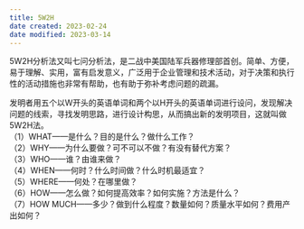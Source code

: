 ```yaml
---
title: 5W2H
date created: 2023-02-24
date modified: 2023-03-14
---
```


5W2H分析法又叫七问分析法，是二战中美国陆军兵器修理部首创。简单、方便，易于理解、实用，富有启发意义，广泛用于企业管理和技术活动，对于决策和执行性的活动措施也非常有帮助，也有助于弥补考虑问题的疏漏。

发明者用五个以W开头的英语单词和两个以H开头的英语单词进行设问，发现解决问题的线索，寻找发明思路，进行设计构思，从而搞出新的发明项目，这就叫做5W2H法。  
（1）WHAT——是什么？目的是什么？做什么工作？  
（2）WHY——为什么要做？可不可以不做？有没有替代方案？  
（3）WHO——谁？由谁来做？  
（4）WHEN——何时？什么时间做？什么时机最适宜？  
（5）WHERE——何处？在哪里做？  
（6）HOW——怎么做？如何提高效率？如何实施？方法是什么？  
（7）HOW MUCH——多少？做到什么程度？数量如何？质量水平如何？费用产出如何？
